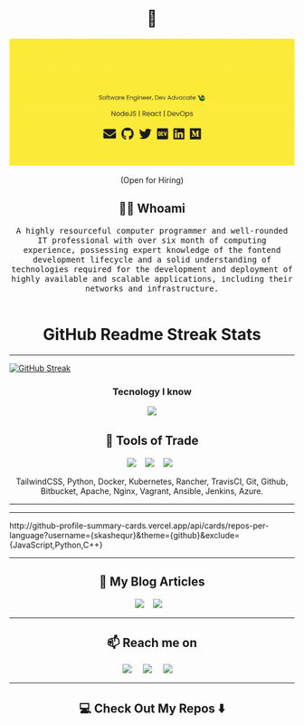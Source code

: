<!--
**Ileriayo/ileriayo** is a ✨ _special_ ✨ repository because its `README.md` (this file) appears on your GitHub profile.
--->  

<h1 align="center"> 👋 </h1>
<div align="center">
  <img src="https://github.com/skashequr/Employ-Management-fontend/blob/main/header(1).gif" alt="header"/>
</div>
<p align="center"> (Open for Hiring)</p>

<h2 align="center"> 👨‍💻 Whoami</h2>
<p align="center">
  <samp>A highly resourceful computer programmer and well-rounded IT professional with over six month of computing experience, possessing expert knowledge of the fontend development lifecycle and a solid understanding of technologies required for the development and deployment of highly available and scalable applications, including their networks and infrastructure.
  </samp>
  <br> <br>
  <h1 align="center"> GitHub Readme Streak Stats</h1>
</p>

<hr>


[![GitHub Streak](https://github-readme-streak-stats.herokuapp.com?user=skashequr&border_radius=5.5&card_width=1100&hide_total_contributions=true)](https://git.io/streak-stats)

<h3 align="center">Tecnology I know</h3>
<p align="center">
  <a href="https://skillicons.dev">
    <img src="https://skillicons.dev/icons?i=git,c,cpp,html,css,materialui,js,firebase,express,mongodb,py,react,tailwind" />
  </a>
</p>
<h2 align="center"> 🔭 Tools of Trade</h2>
<p align="center">
  <img src="https://img.shields.io/badge/node.js%20-%2343853D.svg?&style=for-the-badge&logo=node.js&logoColor=white" />&nbsp;&nbsp;&nbsp;
  <img src="https://img.shields.io/badge/react%20-%2300D9FF.svg?&style=for-the-badge&logo=react&logoColor=white" />&nbsp;&nbsp;&nbsp;
  <img src="https://img.shields.io/badge/tailwind-css%20-%231572B6.svg?&style=for-the-badge&logo=tailwind-css&logoColor=white" />&nbsp;&nbsp;
</p>
<p align="center">TailwindCSS, Python, Docker, Kubernetes, Rancher, TravisCI, Git, Github, Bitbucket, Apache, Nginx, Vagrant, Ansible, Jenkins, Azure.</p>

<hr>
<hr>
http://github-profile-summary-cards.vercel.app/api/cards/repos-per-language?username={skashequr}&theme={github}&exclude={JavaScript,Python,C++}
<hr>
<h2 align="center">💬 My Blog Articles</h2>
<p align="center" align='right'>
  <a target="_blank"href=""><img src="https://img.shields.io/badge/dev.to-%2312100E.svg?&style=for-the-badge&logo=dev.to&logoColor=white" /></a>&nbsp;&nbsp;&nbsp;
  <a target="_blank"href=""><img src="https://img.shields.io/badge/Medium%20-%231572B6.svg?&style=for-the-badge&logo=medium&logoColor=white" /></a>&nbsp;&nbsp;&nbsp;
</p>

<hr>

<h2  align="center">📫 Reach me on</h2>
<p align="center">
  <a target="_blank"href="https://bd.linkedin.com/in/sheikh-ashequr-rahman-350998254"><img src="https://img.shields.io/badge/linkedin-%230077B5.svg?&style=for-the-badge&logo=linkedin&logoColor=white" /></a>&nbsp;&nbsp;&nbsp;&nbsp;
  <a target="_blank"href=""><img src="https://img.shields.io/badge/twitter-%231DA1F2.svg?&style=for-the-badge&logo=twitter&logoColor=white" /></a>&nbsp;&nbsp;&nbsp;&nbsp;
  <a href="mailto:learningwithextracare@gmail.com?subject=Hello%20Ileri,%20From%20Github"><img src="https://img.shields.io/badge/gmail-%23D14836.svg?&style=for-the-badge&logo=gmail&logoColor=white" /></a>&nbsp;&nbsp;&nbsp;&nbsp;
</p>

<hr>

<h2  align="center">💻 Check Out My Repos ⬇️ </h2>


